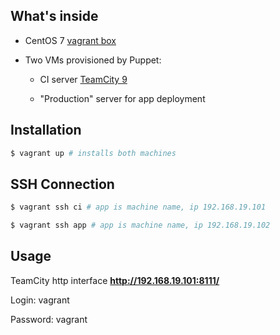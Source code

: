 ## What's inside

* CentOS 7 [vagrant box](https://atlas.hashicorp.com/puppetlabs/boxes/centos-7.0-64-puppet)

* Two VMs provisioned by Puppet:

	* CI server [TeamCity 9](https://www.jetbrains.com/teamcity/)

	* "Production" server for app deployment

## Installation

```bash
$ vagrant up # installs both machines
```

## SSH Connection

```bash
$ vagrant ssh ci # app is machine name, ip 192.168.19.101
```

```bash
$ vagrant ssh app # app is machine name, ip 192.168.19.102
```

## Usage

TeamCity http interface **http://192.168.19.101:8111/**

Login: vagrant

Password: vagrant
